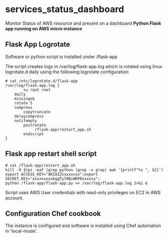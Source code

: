 # services_status_dashboard
Monitor Status of AWS resource and present on a dashboard
**Python Flask app running on AWS micro instance**
## Flask App Logrotate 
Software or python script is installed under /flask-app

The script creates logs in /var/log/flask-app.log which is rotated using linux logrotate.d daily using the following logrotate configuration:
```
# cat /etc/logrotate.d/flask-app 
/var/log/flask-app.log {
        su root root
	daily
	missingok
	rotate 5
	compress
        copytruncate
	delaycompress
	notifempty
        postrotate
             /flask-app/restart_app.sh
        endscript
}
```
## Flask app restart shell script
```
# cat /flask-app/restart_app.sh 
kill -9 $(ps -eaf |grep python |grep -v grep| awk '{printf"%s ", $2}')
export ACCESS_KEY="AKIAIZxxxxxxxx";export SECRET_KEY="xxxxxxxxxbqgTyl0BiWKP0xxxxxx";
python /flask-app/flask-app.py >> /var/log/flask-app.log 2>&1 &
```
Script uses AWS User credentials with read-only privileges on EC2 in AWS account.

## Configuration Chef cookbook
The instance is configured and software is installed using Chef automation in 'local-mode'.
